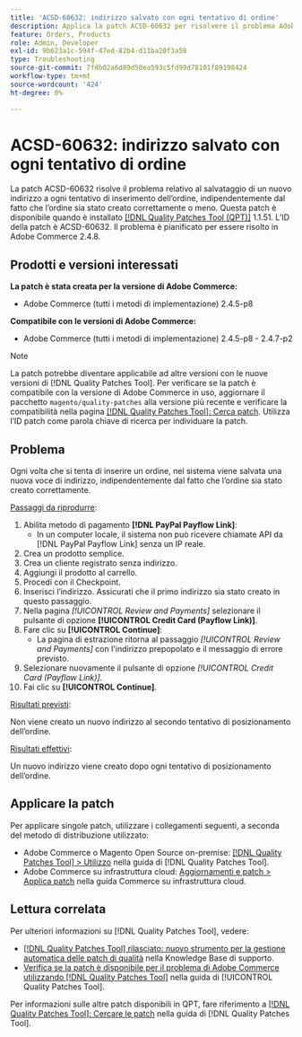 ```yaml
---
title: 'ACSD-60632: indirizzo salvato con ogni tentativo di ordine'
description: Applica la patch ACSD-60632 per risolvere il problema Adobe Commerce relativo al salvataggio di un nuovo indirizzo a ogni tentativo di inserimento dell’ordine, indipendentemente dal fatto che l’ordine sia stato creato correttamente o meno.
feature: Orders, Products
role: Admin, Developer
exl-id: 9b623a1c-594f-47ed-82b4-d11ba20f3a58
type: Troubleshooting
source-git-commit: 7fdb02a6d89d50ea593c5fd99d78101f89198424
workflow-type: tm+mt
source-wordcount: '424'
ht-degree: 0%

---
```


# ACSD-60632: indirizzo salvato con ogni tentativo di ordine

La patch ACSD-60632 risolve il problema relativo al salvataggio di un nuovo indirizzo a ogni tentativo di inserimento dell’ordine, indipendentemente dal fatto che l’ordine sia stato creato correttamente o meno. Questa patch è disponibile quando è installato [[!DNL Quality Patches Tool (QPT)]](https://experienceleague.adobe.com/en/docs/commerce-operations/tools/quality-patches-tool/quality-patches-tool-to-self-serve-quality-patches) 1.1.51. L’ID della patch è ACSD-60632. Il problema è pianificato per essere risolto in Adobe Commerce 2.4.8.

## Prodotti e versioni interessati

**La patch è stata creata per la versione di Adobe Commerce:**

* Adobe Commerce (tutti i metodi di implementazione) 2.4.5-p8

**Compatibile con le versioni di Adobe Commerce:**

* Adobe Commerce (tutti i metodi di implementazione) 2.4.5-p8 - 2.4.7-p2

>[!NOTE]
>
>La patch potrebbe diventare applicabile ad altre versioni con le nuove versioni di [!DNL Quality Patches Tool]. Per verificare se la patch è compatibile con la versione di Adobe Commerce in uso, aggiornare il pacchetto `magento/quality-patches` alla versione più recente e verificare la compatibilità nella pagina [[!DNL Quality Patches Tool]: Cerca patch](https://experienceleague.adobe.com/tools/commerce-quality-patches/index.html). Utilizza l’ID patch come parola chiave di ricerca per individuare la patch.

## Problema

Ogni volta che si tenta di inserire un ordine, nel sistema viene salvata una nuova voce di indirizzo, indipendentemente dal fatto che l’ordine sia stato creato correttamente.

<u>Passaggi da riprodurre</u>:

1. Abilita metodo di pagamento **[!DNL PayPal Payflow Link]**:
   * In un computer locale, il sistema non può ricevere chiamate API da [!DNL PayPal Payflow Link] senza un IP reale.
1. Crea un prodotto semplice.
1. Crea un cliente registrato senza indirizzo.
1. Aggiungi il prodotto al carrello.
1. Procedi con il Checkpoint.
1. Inserisci l’indirizzo. Assicurati che il primo indirizzo sia stato creato in questo passaggio.
1. Nella pagina *[!UICONTROL Review and Payments]* selezionare il pulsante di opzione **[!UICONTROL Credit Card (Payflow Link)]**.
1. Fare clic su **[!UICONTROL Continue]**:
   * La pagina di estrazione ritorna al passaggio *[!UICONTROL Review and Payments]* con l&#39;indirizzo prepopolato e il messaggio di errore previsto.
1. Selezionare nuovamente il pulsante di opzione *[!UICONTROL Credit Card (Payflow Link)]*.
1. Fai clic su **[!UICONTROL Continue]**.

<u>Risultati previsti</u>:

Non viene creato un nuovo indirizzo al secondo tentativo di posizionamento dell’ordine.

<u>Risultati effettivi</u>:

Un nuovo indirizzo viene creato dopo ogni tentativo di posizionamento dell’ordine.

## Applicare la patch

Per applicare singole patch, utilizzare i collegamenti seguenti, a seconda del metodo di distribuzione utilizzato:

* Adobe Commerce o Magento Open Source on-premise: [[!DNL Quality Patches Tool] > Utilizzo](https://experienceleague.adobe.com/docs/commerce-operations/tools/quality-patches-tool/usage.html) nella guida di [!DNL Quality Patches Tool].
* Adobe Commerce su infrastruttura cloud: [Aggiornamenti e patch > Applica patch](https://experienceleague.adobe.com/docs/commerce-cloud-service/user-guide/develop/upgrade/apply-patches.html) nella guida Commerce su infrastruttura cloud.

## Lettura correlata

Per ulteriori informazioni su [!DNL Quality Patches Tool], vedere:

* [[!DNL Quality Patches Tool] rilasciato: nuovo strumento per la gestione automatica delle patch di qualità](https://experienceleague.adobe.com/en/docs/commerce-operations/tools/quality-patches-tool/quality-patches-tool-to-self-serve-quality-patches) nella Knowledge Base di supporto.
* [Verifica se la patch è disponibile per il problema di Adobe Commerce utilizzando  [!DNL Quality Patches Tool]](/help/tools/quality-patches-tool/patches-available-in-qpt/check-patch-for-magento-issue-with-magento-quality-patches.md) nella guida di [!UICONTROL Quality Patches Tool].

Per informazioni sulle altre patch disponibili in QPT, fare riferimento a [[!DNL Quality Patches Tool]: Cercare le patch](https://experienceleague.adobe.com/tools/commerce-quality-patches/index.html) nella guida di [!DNL Quality Patches Tool].
